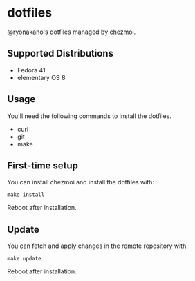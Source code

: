 # dotfiles
[@ryonakano](https://github.com/ryonakano)'s dotfiles managed by [chezmoi](https://www.chezmoi.io/).

## Supported Distributions
- Fedora 41
- elementary OS 8

## Usage
You'll need the following commands to install the dotfiles.

- curl
- git
- make

## First-time setup
You can install chezmoi and install the dotfiles with:

```
make install
```

Reboot after installation.

## Update
You can fetch and apply changes in the remote repository with:

```
make update
```

Reboot after installation.
